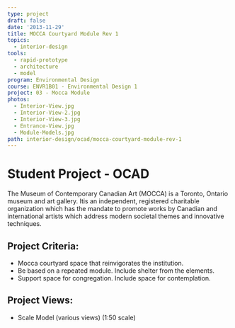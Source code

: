 ```yaml
---
type: project
draft: false
date: '2013-11-29'
title: MOCCA Courtyard Module Rev 1
topics:
  - interior-design
tools:
  - rapid-prototype
  - architecture
  - model
program: Environmental Design
course: ENVR1B01 - Environmental Design 1
project: 03 - Mocca Module
photos:
  - Interior-View.jpg
  - Interior-View-2.jpg
  - Interior-View-3.jpg
  - Entrance-View.jpg
  - Module-Models.jpg
path: interior-design/ocad/mocca-courtyard-module-rev-1
---
```

# Student Project - OCAD
The Museum of Contemporary Canadian Art (MOCCA) is a Toronto, Ontario museum and art gallery. Itis an independent, registered charitable organization which has the mandate to promote works by Canadian and international artists which address modern societal themes and innovative techniques.

## Project Criteria:
* Mocca courtyard space that reinvigorates the institution.
* Be based on a repeated module. Include shelter from the elements.
* Support space for congregation. Include space for contemplation.

## Project Views:
* Scale Model (various views) (1:50 scale)
